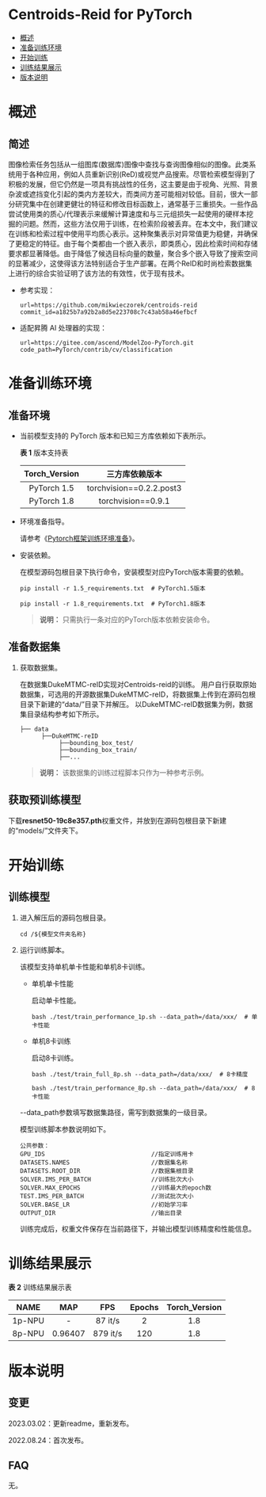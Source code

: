 # Centroids-Reid for PyTorch

-   [概述](概述.md)
-   [准备训练环境](准备训练环境.md)
-   [开始训练](开始训练.md)
-   [训练结果展示](训练结果展示.md)
-   [版本说明](版本说明.md)



# 概述

## 简述

图像检索任务包括从一组图库(数据库)图像中查找与查询图像相似的图像。此类系统用于各种应用，例如人员重新识别(ReD)或视觉产品搜索。尽管检索模型得到了积极的发展，但它仍然是一项具有挑战性的任务，这主要是由于视角、光照、背景杂波或遮挡变化引起的类内方差较大，而类间方差可能相对较低。目前，很大一部分研究集中在创建更健壮的特征和修改目标函数上，通常基于三重损失。一些作品尝试使用类的质心/代理表示来缓解计算速度和与三元组损失一起使用的硬样本挖掘的问题。然而，这些方法仅用于训练，在检索阶段被丢弃。在本文中，我们建议在训练和检索过程中使用平均质心表示。这种聚集表示对异常值更为稳健，并确保了更稳定的特征。由于每个类都由一个嵌入表示，即类质心，因此检索时间和存储要求都显著降低。由于降低了候选目标向量的数量，聚合多个嵌入导致了搜索空间的显著减少，这使得该方法特别适合于生产部署。在两个ReID和时尚检索数据集上进行的综合实验证明了该方法的有效性，优于现有技术。

- 参考实现：

  ```
  url=https://github.com/mikwieczorek/centroids-reid 
  commit_id=a1825b7a92b2a8d5e223708c7c43ab58a46efbcf
  ```

- 适配昇腾 AI 处理器的实现：

  ```
  url=https://gitee.com/ascend/ModelZoo-PyTorch.git
  code_path=PyTorch/contrib/cv/classification
  ```


# 准备训练环境

## 准备环境

- 当前模型支持的 PyTorch 版本和已知三方库依赖如下表所示。

  **表 1**  版本支持表

  | Torch_Version      | 三方库依赖版本                                 |
  | :--------: | :----------------------------------------------------------: |
  | PyTorch 1.5 | torchvision==0.2.2.post3 |
  | PyTorch 1.8 | torchvision==0.9.1 |
  
- 环境准备指导。

  请参考《[Pytorch框架训练环境准备](https://www.hiascend.com/document/detail/zh/ModelZoo/pytorchframework/ptes)》。
  
- 安装依赖。

  在模型源码包根目录下执行命令，安装模型对应PyTorch版本需要的依赖。
  ```
  pip install -r 1.5_requirements.txt  # PyTorch1.5版本
  
  pip install -r 1.8_requirements.txt  # PyTorch1.8版本
  ```
  > **说明：** 
  >只需执行一条对应的PyTorch版本依赖安装命令。


## 准备数据集

1. 获取数据集。

   在数据集DukeMTMC-reID实现对Centroids-reid的训练。
   用户自行获取原始数据集，可选用的开源数据集DukeMTMC-reID，将数据集上传到在源码包根目录下新建的“data/”目录下并解压。
   以DukeMTMC-reID数据集为例，数据集目录结构参考如下所示。

   ```
   ├── data
         ├──DukeMTMC-reID
              ├──bounding_box_test/    
              ├──bounding_box_train/
              ├──...                                 
   ```
   > **说明：** 
   >该数据集的训练过程脚本只作为一种参考示例。
   

## 获取预训练模型

   下载**resnet50-19c8e357.pth**权重文件，并放到在源码包根目录下新建的“models/”文件夹下。


# 开始训练

## 训练模型

1. 进入解压后的源码包根目录。

   ```
   cd /${模型文件夹名称} 
   ```

2. 运行训练脚本。

   该模型支持单机单卡性能和单机8卡训练。

   - 单机单卡性能

     启动单卡性能。

     ```
     bash ./test/train_performance_1p.sh --data_path=/data/xxx/  # 单卡性能
     ```
     
    - 单机8卡训练

      启动8卡训练。

      ```
      bash ./test/train_full_8p.sh --data_path=/data/xxx/  # 8卡精度
      
      bash ./test/train_performance_8p.sh --data_path=/data/xxx/  # 8卡性能
      ```

   --data_path参数填写数据集路径，需写到数据集的一级目录。

   模型训练脚本参数说明如下。

   ```
   公共参数：
   GPU_IDS                              //指定训练用卡
   DATASETS.NAMES                       //数据集名称
   DATASETS.ROOT_DIR                    //数据集根目录
   SOLVER.IMS_PER_BATCH                 //训练批次大小
   SOLVER.MAX_EPOCHS                    //训练最大的epoch数
   TEST.IMS_PER_BATCH                   //测试批次大小
   SOLVER.BASE_LR                       //初始学习率
   OUTPUT_DIR                           //输出目录
   ```
   
   训练完成后，权重文件保存在当前路径下，并输出模型训练精度和性能信息。

# 训练结果展示

**表 2**  训练结果展示表

| NAME | MAP | FPS | Epochs | Torch_Version |
| :---: | :-: | :----: | :----: | :----: |
| 1p-NPU |    -    | 87 it/s | 2 | 1.8    |
| 8p-NPU | 0.96407 | 879 it/s | 120 | 1.8 |

# 版本说明

## 变更
2023.03.02：更新readme，重新发布。

2022.08.24：首次发布。

## FAQ

无。